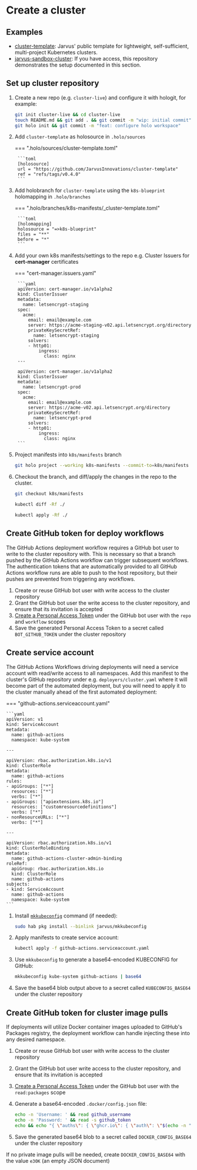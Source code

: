# Create a cluster

## Examples

- [cluster-template](https://github.com/JarvusInnovations/cluster-template): Jarvus' public template for lightweight, self-sufficient, multi-project Kubernetes clusters.
- [jarvus-sandbox-cluster](https://github.com/JarvusInnovations/jarvus-sandbox-cluster): If you have access, this repository demonstrates the setup documented in this section.

## Set up cluster repository

1. Create a new repo (e.g. `cluster-live`) and configure it with hologit, for example:

    ```bash
    git init cluster-live && cd cluster-live
    touch README.md && git add . && git commit -m "wip: initial commit"
    git holo init && git commit -m "feat: configure holo workspace"
    ```

2. Add `cluster-template` as holosource in `.holo/sources`

    === ".holo/sources/cluster-template.toml"

        ```toml
        [holosource]
        url = "https://github.com/JarvusInnovations/cluster-template"
        ref = "refs/tags/v0.4.0"
        ```

3. Add holobranch for `cluster-template` using the `k8s-blueprint` holomapping in `.holo/branches`

    === ".holo/branches/k8s-manifests/_cluster-template.toml"

        ```toml
        [holomapping]
        holosource = "=>k8s-blueprint"
        files = "**"
        before = "*"
        ```

4. Add your own k8s manifests/settings to the repo e.g. Cluster Issuers for **cert-manager** certificates

    === "cert-manager.issuers.yaml"

        ```yaml
        apiVersion: cert-manager.io/v1alpha2
        kind: ClusterIssuer
        metadata:
          name: letsencrypt-staging
        spec:
          acme:
            email: email@example.com
            server: https://acme-staging-v02.api.letsencrypt.org/directory
            privateKeySecretRef:
              name: letsencrypt-staging
            solvers:
            - http01:
                ingress:
                  class: nginx
        ---

        apiVersion: cert-manager.io/v1alpha2
        kind: ClusterIssuer
        metadata:
          name: letsencrypt-prod
        spec:
          acme:
            email: email@example.com
            server: https://acme-v02.api.letsencrypt.org/directory
            privateKeySecretRef:
              name: letsencrypt-prod
            solvers:
            - http01:
                ingress:
                  class: nginx
        ```

5. Project manifests into `k8s/manifests` branch

    ```bash
    git holo project --working k8s-manifests --commit-to=k8s/manifests
    ```

6. Checkout the branch, and diff/apply the changes in the repo to the cluster.

    ```bash
    git checkout k8s/manifests

    kubectl diff -Rf ./

    kubectl apply -Rf ./
    ```

## Create GitHub token for deploy workflows

The GitHub Actions deployment workflow requires a GitHub bot user to write to the cluster repository with. This is necessary so that a branch pushed by the GitHub Actions workflow can trigger subsequent workflows. The authentication tokens that are automatically provided to all GitHub Actions workflow runs are able to push to the host repository, but their pushes are prevented from triggering any workflows.

1. Create or reuse GitHub bot user with write access to the cluster repository
2. Grant the GitHub bot user the write access to the cluster repository, and ensure that its invitation is accepted
3. [Create a Personal Access Token](https://docs.github.com/en/free-pro-team@latest/github/authenticating-to-github/creating-a-personal-access-token) under the GitHub bot user with the `repo` and `workflow` scopes
4. Save the generated Personal Access Token to a secret called `BOT_GITHUB_TOKEN` under the cluster repository

## Create service account

The GitHub Actions Workflows driving deployments will need a service account with read/write access to all namespaces. Add this manifest to the cluster's GitHub repository under e.g. `deployers/cluster.yaml` where it will become part of the automated deployment, but you will need to apply it to the cluster manually ahead of the first automated deployment:

=== "github-actions.serviceaccount.yaml"

    ```yaml
    apiVersion: v1
    kind: ServiceAccount
    metadata:
      name: github-actions
      namespace: kube-system

    ---

    apiVersion: rbac.authorization.k8s.io/v1
    kind: ClusterRole
    metadata:
      name: github-actions
    rules:
    - apiGroups: ["*"]
      resources: ["*"]
      verbs: ["*"]
    - apiGroups: ["apiextensions.k8s.io"]
      resources: ["customresourcedefinitions"]
      verbs: ["*"]
    - nonResourceURLs: ["*"]
      verbs: ["*"]

    ---

    apiVersion: rbac.authorization.k8s.io/v1
    kind: ClusterRoleBinding
    metadata:
      name: github-actions-cluster-admin-binding
    roleRef:
      apiGroup: rbac.authorization.k8s.io
      kind: ClusterRole
      name: github-actions
    subjects:
    - kind: ServiceAccount
      name: github-actions
      namespace: kube-system
    ```

1. Install [`mkkubeconfig`](https://github.com/JarvusInnovations/mkkubeconfig) command (if needed):

    ```bash
    sudo hab pkg install --binlink jarvus/mkkubeconfig
    ```

2. Apply manifests to create service account:

    ```bash
    kubectl apply -f github-actions.serviceaccount.yaml
    ```

3. Use `mkkubeconfig` to generate a base64-encoded KUBECONFIG for GitHub:

    ```bash
    mkkubeconfig kube-system github-actions | base64
    ```

4. Save the base64 blob output above to a secret called `KUBECONFIG_BASE64` under the cluster repository

## Create GitHub token for cluster image pulls

If deployments will utilize Docker container images uploaded to GitHub's Packages registry, the deployment workflow can handle injecting these into any desired namespace.

1. Create or reuse GitHub bot user with write access to the cluster repository
2. Grant the GitHub bot user write access to the cluster repository, and ensure that its invitation is accepted
3. [Create a Personal Access Token](https://docs.github.com/en/free-pro-team@latest/github/authenticating-to-github/creating-a-personal-access-token) under the GitHub bot user with the `read:packages` scope
4. Generate a base64-encoded `.docker/config.json` file:

    ```bash
    echo -n 'Username: ' && read github_username
    echo -n 'Password: ' && read -s github_token
    echo && echo "{ \"auths\": { \"ghcr.io\": { \"auth\": \"$(echo -n "${github_username}:${github_token}" | base64)\" }, \"ghcr.io\": { \"auth\": \"$(echo -n "${github_username}:${github_token}" | base64)\" } } }" | base64
    ```

5. Save the generated base64 blob to a secret called `DOCKER_CONFIG_BASE64` under the cluster repository

If no private image pulls will be needed, create `DOCKER_CONFIG_BASE64` with the value `e30K` (an empty JSON document)
